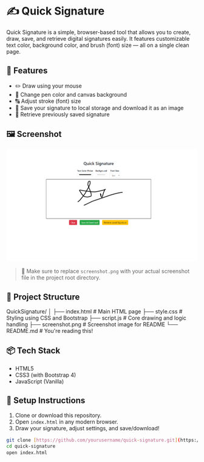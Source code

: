 # ✍️ Quick Signature

Quick Signature is a simple, browser-based tool that allows you to create, draw, save, and retrieve digital signatures easily. It features customizable text color, background color, and brush (font) size — all on a single clean page.

## 🚀 Features

- ✏️ Draw using your mouse
- 🎨 Change pen color and canvas background
- 🔠 Adjust stroke (font) size
- 💾 Save your signature to local storage and download it as an image
- 🔁 Retrieve previously saved signature

## 🖼️ Screenshot

![Quick Signature Screenshot](./screenshot.png)

> 📝 Make sure to replace `screenshot.png` with your actual screenshot file in the project root directory.

## 📂 Project Structure

QuickSignature/
│
├── index.html # Main HTML page
├── style.css # Styling using CSS and Bootstrap
├── script.js # Core drawing and logic handling
├── screenshot.png # Screenshot image for README
└── README.md # You're reading this!


## 📦 Tech Stack

- HTML5
- CSS3 (with Bootstrap 4)
- JavaScript (Vanilla)

## 🔧 Setup Instructions

1. Clone or download this repository.
2. Open `index.html` in any modern browser.
3. Draw your signature, adjust settings, and save/download!

```bash
git clone [https://github.com/yourusername/quick-signature.git](https://github.com/mayank26202/Quick-Signature-app.git)
cd quick-signature
open index.html
